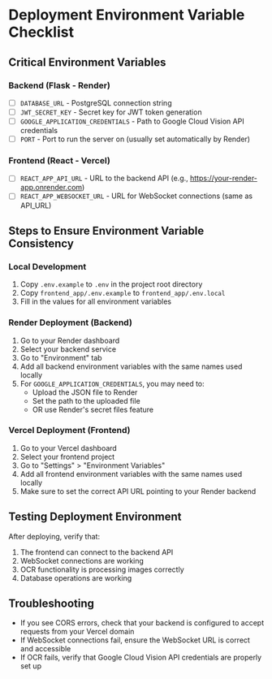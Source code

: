 # Deployment Environment Variable Checklist

## Critical Environment Variables

### Backend (Flask - Render)
- [ ] `DATABASE_URL` - PostgreSQL connection string
- [ ] `JWT_SECRET_KEY` - Secret key for JWT token generation
- [ ] `GOOGLE_APPLICATION_CREDENTIALS` - Path to Google Cloud Vision API credentials
- [ ] `PORT` - Port to run the server on (usually set automatically by Render)

### Frontend (React - Vercel)
- [ ] `REACT_APP_API_URL` - URL to the backend API (e.g., https://your-render-app.onrender.com)
- [ ] `REACT_APP_WEBSOCKET_URL` - URL for WebSocket connections (same as API_URL)

## Steps to Ensure Environment Variable Consistency

### Local Development
1. Copy `.env.example` to `.env` in the project root directory
2. Copy `frontend_app/.env.example` to `frontend_app/.env.local`
3. Fill in the values for all environment variables

### Render Deployment (Backend)
1. Go to your Render dashboard
2. Select your backend service
3. Go to "Environment" tab
4. Add all backend environment variables with the same names used locally
5. For `GOOGLE_APPLICATION_CREDENTIALS`, you may need to:
   - Upload the JSON file to Render
   - Set the path to the uploaded file
   - OR use Render's secret files feature

### Vercel Deployment (Frontend)
1. Go to your Vercel dashboard
2. Select your frontend project
3. Go to "Settings" > "Environment Variables"
4. Add all frontend environment variables with the same names used locally
5. Make sure to set the correct API URL pointing to your Render backend

## Testing Deployment Environment
After deploying, verify that:
1. The frontend can connect to the backend API
2. WebSocket connections are working
3. OCR functionality is processing images correctly
4. Database operations are working

## Troubleshooting
- If you see CORS errors, check that your backend is configured to accept requests from your Vercel domain
- If WebSocket connections fail, ensure the WebSocket URL is correct and accessible
- If OCR fails, verify that Google Cloud Vision API credentials are properly set up
